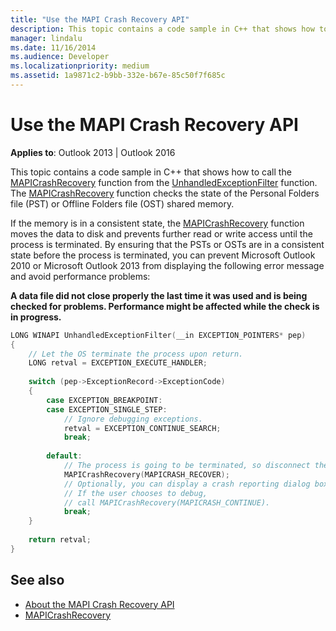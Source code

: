 ```yaml
---
title: "Use the MAPI Crash Recovery API"
description: This topic contains a code sample in C++ that shows how to call the MAPICrashRecovery function from the UnhandledExceptionFilter function. 
manager: lindalu
ms.date: 11/16/2014
ms.audience: Developer
ms.localizationpriority: medium
ms.assetid: 1a9871c2-b9bb-332e-b67e-85c50f7f685c
---
```


# Use the MAPI Crash Recovery API

**Applies to**: Outlook 2013 | Outlook 2016
  
This topic contains a code sample in C++ that shows how to call the [MAPICrashRecovery](mapicrashrecovery.md) function from the [UnhandledExceptionFilter](https://msdn.microsoft.com/library/ms681401%28VS.85%29.aspx) function. The [MAPICrashRecovery](mapicrashrecovery.md) function checks the state of the Personal Folders file (PST) or Offline Folders file (OST) shared memory.

If the memory is in a consistent state, the [MAPICrashRecovery](mapicrashrecovery.md) function moves the data to disk and prevents further read or write access until the process is terminated. By ensuring that the PSTs or OSTs are in a consistent state before the process is terminated, you can prevent Microsoft Outlook 2010 or Microsoft Outlook 2013 from displaying the following error message and avoid performance problems:
  
**A data file did not close properly the last time it was used and is being checked for problems. Performance might be affected while the check is in progress.**
  
```cpp
LONG WINAPI UnhandledExceptionFilter(__in EXCEPTION_POINTERS* pep) 
{ 
    // Let the OS terminate the process upon return. 
    LONG retval = EXCEPTION_EXECUTE_HANDLER; 
 
    switch (pep->ExceptionRecord->ExceptionCode) 
    { 
        case EXCEPTION_BREAKPOINT: 
        case EXCEPTION_SINGLE_STEP: 
            // Ignore debugging exceptions. 
            retval = EXCEPTION_CONTINUE_SEARCH; 
            break; 
 
        default: 
            // The process is going to be terminated, so disconnect the MAPI database. 
            MAPICrashRecovery(MAPICRASH_RECOVER); 
            // Optionally, you can display a crash reporting dialog box here. 
            // If the user chooses to debug, 
            // call MAPICrashRecovery(MAPICRASH_CONTINUE). 
            break; 
    } 
 
    return retval; 
}
```

## See also

- [About the MAPI Crash Recovery API](about-the-mapi-crash-recovery-api.md)
- [MAPICrashRecovery](mapicrashrecovery.md)
